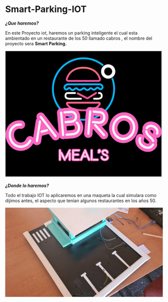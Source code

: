 # Smart-Parking-IOT

***¿Que haremos?***

En este Proyecto iot, haremos un parking inteligente el cual esta ambientado en un restaurante de los 50 llamado cabros ,
el nombre del proyecto sera **Smart Parking.**

![](IMG's/cabros.jpg)

***¿Donde lo haremos?***

Todo el trabajo IOT lo aplicaremos en una maqueta la cual simulara como dijimos antes, el aspecto que tenian algunos
restaurantes en los años 50.

![](IMG's/maqueta.jpg)


